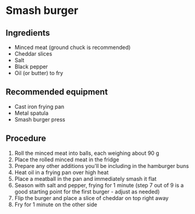 # Smash burger
## Ingredients
- Minced meat (ground chuck is recommended)
- Cheddar slices
- Salt
- Black pepper
- Oil (or butter) to fry
## Recommended equipment
- Cast iron frying pan
- Metal spatula
- Smash burger press
## Procedure
1. Roll the minced meat into balls, each weighing about 90 g
2. Place the rolled minced meat in the fridge
3. Prepare any other additions you'll be including in the hamburger buns
4. Heat oil in a frying pan over high heat
5. Place a meatball in the pan and immediately smash it flat
6. Season with salt and pepper, frying for 1 minute (step 7 out of 9 is a good starting point for the first burger - adjust as needed)
7. Flip the burger and place a slice of cheddar on top right away
8. Fry for 1 minute on the other side

